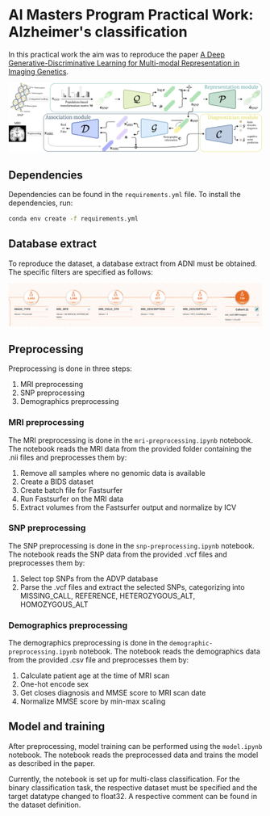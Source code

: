 # AI Masters Program Practical Work: Alzheimer's classification
In this practical work the aim was to reproduce the paper [A Deep Generative-Discriminative Learning for Multi-modal Representation in Imaging Genetics](https://ieeexplore.ieee.org/stamp/stamp.jsp?tp=&arnumber=9434063).

![Architecture](imgs/architecture_overview.png)

## Dependencies
Dependencies can be found in the `requirements.yml` file. To install the dependencies, run:
```bash
conda env create -f requirements.yml
```

## Database extract
To reproduce the dataset, a database extract from ADNI must be obtained. The specific filters are specified as follows:

![ADNI Filters](imgs/cohort.png)

## Preprocessing
Preprocessing is done in three steps:
1. MRI preprocessing
2. SNP preprocessing
3. Demographics preprocessing

### MRI preprocessing
The MRI preprocessing is done in the `mri-preprocessing.ipynb` notebook. The notebook reads the MRI data from the provided folder containing the .nii files and preprocesses them by:
1. Remove all samples where no genomic data is available
2. Create a BIDS dataset
3. Create batch file for Fastsurfer
4. Run Fastsurfer on the MRI data
5. Extract volumes from the Fastsurfer output and normalize by ICV

### SNP preprocessing
The SNP preprocessing is done in the `snp-preprocessing.ipynb` notebook. The notebook reads the SNP data from the provided .vcf files and preprocesses them by:
1. Select top SNPs from the ADVP database
2. Parse the .vcf files and extract the selected SNPs, categorizing into MISSING_CALL, REFERENCE, HETEROZYGOUS_ALT, HOMOZYGOUS_ALT

### Demographics preprocessing
The demographics preprocessing is done in the `demographic-preprocessing.ipynb` notebook. The notebook reads the demographics data from the provided .csv file and preprocesses them by:

1. Calculate patient age at the time of MRI scan
2. One-hot encode sex 
3. Get closes diagnosis and MMSE score to MRI scan date
4. Normalize MMSE score by min-max scaling


## Model and training
After preprocessing, model training can be performed using the `model.ipynb` notebook. The notebook reads the preprocessed data and trains the model as described in the paper.

Currently, the notebook is set up for multi-class classification.
For the binary classification task, the respective dataset must be specified and the target datatype changed to float32. A respective comment can be found in the dataset definition. 
